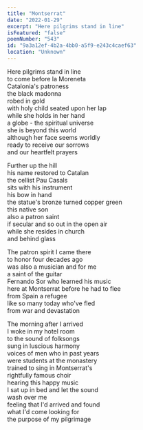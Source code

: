 ```yaml
---
title: "Montserrat"
date: "2022-01-29"
excerpt: "Here pilgrims stand in line"
isFeatured: "false"
poemNumber: "543"
id: "9a3a12ef-4b2a-4bb0-a5f9-e243c4caef63"
location: "Unknown"
---
```


Here pilgrims stand in line  
to come before la Moreneta  
Catalonia's patroness  
the black madonna  
robed in gold  
with holy child seated upon her lap  
while she holds in her hand  
a globe - the spiritual universe  
she is beyond this world  
although her face seems worldly  
ready to receive our sorrows  
and our heartfelt prayers

Further up the hill  
his name restored to Catalan  
the cellist Pau Casals  
sits with his instrument  
his bow in hand  
the statue's bronze turned copper green  
this native son  
also a patron saint  
if secular and so out in the open air  
while she resides in church  
and behind glass

The patron spirit I came there  
to honor four decades ago  
was also a musician and for me  
a saint of the guitar  
Fernando Sor who learned his music  
here at Montserrat before he had to flee  
from Spain a refugee  
like so many today who've fled  
from war and devastation

The morning after I arrived  
I woke in my hotel room  
to the sound of folksongs  
sung in luscious harmony  
voices of men who in past years  
were students at the monastery  
trained to sing in Montserrat's  
rightfully famous choir  
hearing this happy music  
I sat up in bed and let the sound  
wash over me  
feeling that I'd arrived and found  
what I'd come looking for  
the purpose of my pilgrimage
